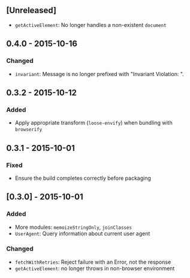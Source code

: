 ## [Unreleased]

- `getActiveElement`: No longer handles a non-existent `document`


## 0.4.0 - 2015-10-16

### Changed

- `invariant`: Message is no longer prefixed with "Invariant Violation: ".

## 0.3.2 - 2015-10-12

### Added
- Apply appropriate transform (`loose-envify`) when bundling with `browserify`

## 0.3.1 - 2015-10-01

### Fixed
- Ensure the build completes correctly before packaging

## [0.3.0] - 2015-10-01

### Added
- More modules: `memoizeStringOnly`, `joinClasses`
- `UserAgent`: Query information about current user agent

### Changed
- `fetchWithRetries`: Reject failure with an Error, not the response
- `getActiveElement`: no longer throws in non-browser environment
